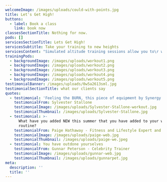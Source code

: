 ```yaml
---
welcomeImage: /images/uploads/could-with-points.jpg
title: Let's Get High!
buttons:
  - label: Book a class
    link: book now
classesSectionTitle: Nothing for now.
pods: []
servicesSectionTitle: Lets Get High!
servicesSubtitle: Take your training to new heights
servicesContent: "Simulated altitude training sessions allow you to\r workout with much less stress on your body, but\r at the same time enhances the effectiveness of\r any workout, whilst triggering a wide variety of\r physiological responses and changes in your body."
trainingPods:
  - backgroundImage: /images/uploads/workout1.png
  - backgroundImage: /images/uploads/workout2.png
  - backgroundImage: /images/uploads/workout3.png
  - backgroundImage: /images/uploads/workout4.png
  - backgroundImage: /images/uploads/workout5.png
testimonialBanner: /images/uploads/0w5a2613sml.jpg
testimonialSectionTitle: what our clients say
quotes:
  - testimonial: 'Feeling the BURN, this piece of equipment by Synergy Fitness does it all.'
    testimonialFrom: Sylvester Stallone
    testimonialImage: /images/uploads/Sylvester-Stallone-workout.jpg
    testimonialThumbnail: /images/uploads/Sylvester-Stallone.jpg
  - testimonial: >-
      What have you added NEW this summer that you have added to your workout
      routine?
    testimonialFrom: Paige Hathaway - Fitness and Lifestyle Expert and F45 Global Ambassador
    testimonialImage: /images/uploads/paige-web.jpg
    testimonialThumbnail: /images/uploads/paige-we.jpeg
  - testimonial: You have outdone yourselves
    testimonialFrom: Gunnar Peterson - Celebrity Trainer
    testimonialImage: /images/uploads/gunnar-web.jpg
    testimonialThumbnail: /images/uploads/gunnarpet.jpg
meta:
  description: ''
  title: ''
---
```


